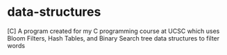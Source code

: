 # data-structures
[C] A program created for my C programming course at UCSC which uses Bloom Filters, Hash Tables, and Binary Search tree data structures to filter words
